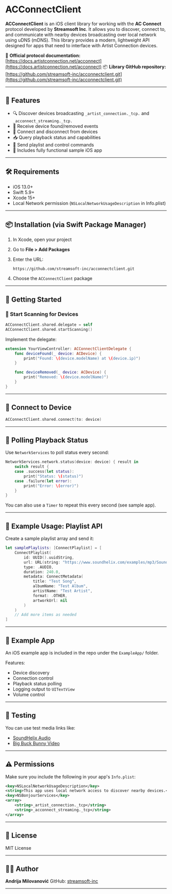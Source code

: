 # ACConnectClient

**ACConnectClient** is an iOS client library for working with the **AC Connect** protocol developed by **Streamsoft Inc**. It allows you to discover, connect to, and communicate with nearby devices broadcasting over local network using uDNS (mDNS). This library provides a modern, lightweight API designed for apps that need to interface with Artist Connection devices.

🧾 **Official protocol documentation:** [https://docs.artistconnection.net/acconnect](https://docs.artistconnection.net/acconnect)
📦 **Library GitHub repository:** [https://github.com/streamsoft-inc/acconnectclient.git](https://github.com/streamsoft-inc/acconnectclient.git)

---

## 🚀 Features

- 🔍 Discover devices broadcasting `_artist_connection._tcp.` and `_acconnect_streaming._tcp.`
- 📡 Receive device found/removed events
- 🔌 Connect and disconnect from devices
- 📥 Query playback status and capabilities
- 🔁 Send playlist and control commands
- 📱 Includes fully functional sample iOS app

---

## 🛠 Requirements

- iOS 13.0+
- Swift 5.9+
- Xcode 15+
- Local Network permission (`NSLocalNetworkUsageDescription` in Info.plist)

---

## 📦 Installation (via Swift Package Manager)

1. In Xcode, open your project
2. Go to **File > Add Packages**
3. Enter the URL:

   ```
   https://github.com/streamsoft-inc/acconnectclient.git
   ```
4. Choose the `ACConnectClient` package

---

## 🚀 Getting Started

### 📡 Start Scanning for Devices

```swift
ACConnectClient.shared.delegate = self
ACConnectClient.shared.startScanning()
```

Implement the delegate:

```swift
extension YourViewController: ACConnectClientDelegate {
    func deviceFound(_ device: ACDevice) {
        print("Found: \(device.modelName) at \(device.ip)")
    }

    func deviceRemoved(_ device: ACDevice) {
        print("Removed: \(device.modelName)")
    }
}
```

---

## 🔌 Connect to Device

```swift
ACConnectClient.shared.connect(to: device)
```

---

## 📡 Polling Playback Status

Use `NetworkServices` to poll status every second:

```swift
NetworkServices.network.status(device: device) { result in
    switch result {
    case .success(let status):
        print("Status: \(status)")
    case .failure(let error):
        print("Error: \(error)")
    }
}
```

You can also use a `Timer` to repeat this every second (see sample app).

---

## 🎷 Example Usage: Playlist API

Create a sample playlist array and send it:

```swift
let samplePlaylists: [ConnectPlaylist] = [
    ConnectPlaylist(
        id: UUID().uuidString,
        url: URL(string: "https://www.soundhelix.com/examples/mp3/SoundHelix-Song-1.mp3")!,
        type: .AUDIO,
        duration: 240.0,
        metadata: ConnectMetadata(
            title: "Test Song",
            albumName: "Test Album",
            artistName: "Test Artist",
            format: .OTHER,
            artworkUrl: nil
        )
    )
    // Add more items as needed
]
```

---

## 📱 Example App

An iOS example app is included in the repo under the `ExampleApp/` folder.

Features:
- Device discovery
- Connection control
- Playback status polling
- Logging output to `UITextView`
- Volume control

---

## 🥚 Testing

You can use test media links like:
- [SoundHelix Audio](https://www.soundhelix.com/examples/mp3/SoundHelix-Song-1.mp3)
- [Big Buck Bunny Video](https://commondatastorage.googleapis.com/gtv-videos-bucket/sample/BigBuckBunny.mp4)

---

## ⚠️ Permissions

Make sure you include the following in your app's `Info.plist`:

```xml
<key>NSLocalNetworkUsageDescription</key>
<string>This app uses local network access to discover nearby devices.</string>
<key>NSBonjourServices</key>
<array>
    <string>_artist_connection._tcp</string>
    <string>_acconnect_streaming._tcp</string>
</array>
```

---

## 📄 License

MIT License

---

## 👨‍💼 Author

**Andrija Milovanović**
GitHub: [streamsoft-inc](https://github.com/streamsoft-inc)

---
